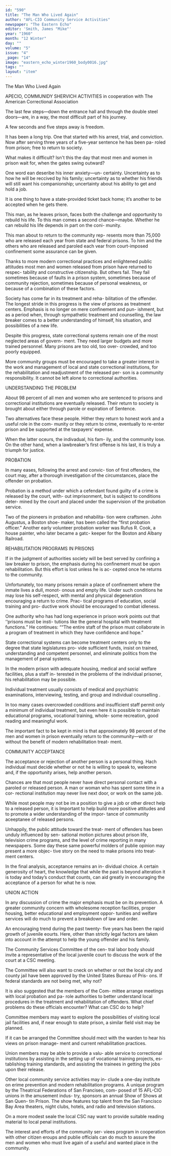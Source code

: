 ```yaml
---
id: "590"
title: "The Man Who Lived Again"
author: "AFL-CIO Community Service Activities"
newspaper: "The Eastern Echo"
editor: 'Smith, James "Mike"'
year: "1960"
month: "12 Winter"
day: ""
volume: "5"
issue: "4"
_page: "14"
image: "eastern_echo_winter1960_body0016.jpg"
tags: ""
layout: "item"
---
```

The Man
Who Lived Again

APECIO, COMMUNIDY SHERVICH ACTIVITIES
in cooperation with
The American Correctional Association

The last few steps—down the entrance hall and
through the double steel doors—are, in a way, the
most difficult part of his journey.

A few seconds and five steps away is freedom.

It has been a long trip. One that started with
his arrest, trial, and conviction. Now after serving
three years of a five-year sentence he has been pa-
roled from prison; free to return to society.

What makes it difficult? Isn't this the day that
most men and women in prison wait for, when the
gates swing outward?

One word ean deseribe his inner anxiety—un-
certainty. Uncertainty as to how he will be reccived
by his family; uncertainty as to whether his friends
will still want his companionship; uncertainty about
his ability to get and hold a job.

It is one thing to have a state-provided ticket
back home; it’s another to be accepted when he gets
there.

This man, as he leaves prison, faces both the
challenge and opportunity to rebuild his life. To
this man comes a second chance—maybe. Whether
he can rebuild his life depends in part on the coni-
munity.

This man about to return to the community rep-
resents more than 75,000 who are released each year
from state and federal prisons. To him and the
others who are released and paroled each vear from
court-imposed confinement some assurance can be
given.

Thanks to more modern correctional practices
and enlightened public attitudes most men and
women released from prison have returned to respec-
tability and constructive citizenship. But others fail.
They fail sometimes because of faults in a prison
system, sometimes because of community rejection,
sometimes because of personal weakness, or because
of a combination of these factors.

Society has come far in its treatment and reha-
bilitation of the offender. The longest stride in this
progress is the view of prisons as treatment centers.
Emphasis is no longer on mere confinement and pun-
ishment, but as a period when, through sympathetic
treatment and counselling, the law breaker comes to
a better understanding of himself, his situation, and
possibilities of a new life.

Despite this progress, state correctional systems
remain one of the most neglected areas of govern-
ment. They need larger budgets and more trained
personnel. Many prisons are too old, too over-
crowded, and too poorly equipped.

More community groups must be encouraged to
take a greater interest in the work and management
of local and state correctional institutions, for the
rehabilitation and readjustment of the released per-
son is a community responsibility. It cannot be left
alone to correctional authorities.

UNDERSTANDING THE PROBLEM

About 98 percent of all men and women who are
sentenced to prisons and correctional institutions are
eventually released. Their return to society is
brought about either through parole or expiration of
Sentence.

Two alternatives face these people. Hither they
return to honest work and a useful role in the com-
munity or they return to crime, eventually to re-enter
prison and be supported at the taxpayers’ expense.

When the latter oceurs, the indivadual, his fam-
ily, and the community lose. On the other hand,
when a lawbreaker’s first offense is his last, it is truly
a triumph for justice.

PROBATION

In many eases, following the arrest and convic-
tion of first offenders, the court may, after a
thorough investigation of the circumstances, place
the offender on probation.

Probation is a method under which a cefendant
found guilty of a crime is released by the court, with-
out imprisonment, but is subject to conditions deter-
mined by the court and placed under the supervision
of the probation service.

Two of the pioneers in probation and rehabilita-
tion were craftsmen. John Augustus, a Boston shoe-
maker, has been called the “first probation officer.”
Another early volunteer probation worker was Rufus
R. Cook, a house painter, who later became a gatc-
keeper for the Boston and Albany Railroad.

REHABILITATION PROGRAMS IN PRISONS

If in the judgment of authorities society will be
best served by confining a law breaker to prison,
the emphasis during his confinement must be upon
rehabilitation. But this effort is lost unless he is ac-
cepted once he returns to the community.

Unfortunately, too many prisons remain a place
of confinement where the inmate lives a dull, monot-
onous and empty life. Under such conditions he
may lose his self-respect, with mental and physical
degeneration encouraging a return to crime. Prac-
tical programs of education, social training and pro-
ductive work should be encouraged to combat
idleness.

One authority who has had long experience in
prison work points out that ‘‘prisons must be insti-
tutions like the general hospital with treatment
functions.” He continues: ““The entire staft of the
prison must collaborate in a program of treatment
in which they have confidence and hope.”

State correctional systems can become treatment
centers only to the degree that state legislatures pro-
vide sufficient funds, insist on trained, understanding
and competent personnel, and eliminate politics from
the management of penal systems.

In the modern prison with adequate housing,
medical and social welfare facilities, plus a staff in-
terested in the problems of the individual prisoner,
his rehabilitation may be possible.

Individual treatment usually consists of medical
and psychiatric examinations, interviewing, testing,
and group and individual counselling .

In too many cases overcrowded conditions and
insufficient staff permit only a minimum of individual
treatment, but even here it is possible to maintain
educational programs, vocational training, whole-
some recreation, good reading and meaningful work.

The important fact to be kept in mind is that
approximately 98 percent of the men and women in
prison eventually return to the community—with or
without the benefit of modern rehabilitation treat-
ment.

COMMUNITY ACCEPTANCE

The acceptance or rejection of another person
is a personal thing. Hach individual must decide
whether or not he is willing to speak to, weleome and,
if the opportunity arises, help another person.

Chances are that most people never have direct
personal contact with a paroled or released person.
A man or woman who has spent some time in a cor-
rectional institution may never live next door, or
work on the same job.

While most people may not be im a position to
give a job or other direct help to a released person,
it is Important to help build more positive attitudes
and to promote a wider understanding of the impor-
tance of community aceeptanee of released persons.

Unhappily, the public attitude toward the treat-
ment of offenders has been unduly influenced by sen-
sational motion pictures about prison life, television
crime programs, and the level of crime reporting in
many newspapers. Some day these same powerful
molders of publie opinion may present a more objec-
tive story on the need to make prisons into treat-
ment centers.

In the final analysis, acceptance remains an in-
dividual choice. A certain generosity of heart, the
knowledge that while the past is beyond alteration it
is today and today’s conduct that counts, can aid
greatly in encouraging the acceptance of a person
for what he is now.

UNION ACTION

In any discussion of crime the major emphasis
must be on its prevention. A greater community
concern with wholesome reception facilities, proper
housing, better educational and employment oppor-
tunities and welfare services will do much to prevent
a breakdown of law and order.

An encouraging trend during the past twenty-
five years has been the rapid growth of juvenile
eourts. Here, other than strictly legal factors are
taken into account in the attempt to help the young
offender and his family.

The Community Services Committee of the cen-
tral labor body should invite a representative of the
local juvenile court to discuss the work of the court
at a CSC meeting.

The Committee will also want to cneck on
whether or not the local city and county jail have
been approved by the United States Bureau of Pris-
ons. If federal standards are not being met, why not?

It is also suggested that the members of the Com-
mittee arrange meetings with local probation and pa-
role authorities to better understand local procedures
in the treatment and rehabilitation of offenders.
What chief problems do these officials encounter?
What can CSC do to help?

Committee members may want to explore the
possibilities of visiting local jail facilities and, if near
enough to state prison, a similar field visit may be
planned.

If it can be arranged the Committee should mect
with the warden to hear his views on prison manage-
ment and current rehabilitation practices.

Union members may be able to provide a valu-
able service to correctional institutions by assisting
in the setting up of vocational training projects, es-
tablishing training standards, and assisting the
trainees in getting the jobs upon their release.

Other local community service activities may in-
clude a one-day institute on erime prevention and
modern rehabilitation programs. A unique program
by the Theatrical Federations of San Franciseo, com-
posed of 15 AFL-CIO unions in the amusement indus-
try, sponsors an annual Show of Shows at San Quen-
tin Prison. The show features top talent from the
San Francisco Bay Area theaters, night clubs, hotels,
and radio and television stations.

On a more modest seale the local CSC nay want
to provide suitable reading material to local penal
institutions.

The interest and efforts of the community ser-
viees program in cooperation with other citizen
eroups and publie officials can do much to assure the
men and women who must live again of a useful and
wanted place in the community.
